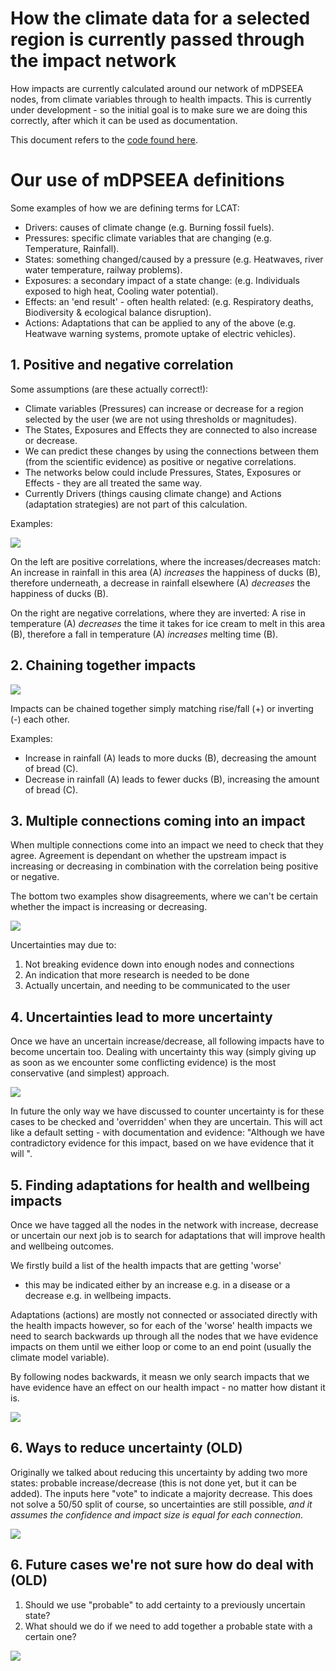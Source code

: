 # How the climate data for a selected region is currently passed through the impact network

How impacts are currently calculated around our network of mDPSEEA
nodes, from climate variables through to health impacts. This is
currently under development - so the initial goal is to make sure we
are doing this correctly, after which it can be used as documentation.

This document refers to the [code found here](../client/src/core/NetworkParser.js).

# Our use of mDPSEEA definitions 

Some examples of how we are defining terms for LCAT:
   
* Drivers: causes of climate change (e.g. Burning fossil fuels).
* Pressures: specific climate variables that are changing (e.g. Temperature, Rainfall).
* States: something changed/caused by a pressure (e.g. Heatwaves, river water temperature, railway problems).
* Exposures: a secondary impact of a state change: (e.g. Individuals exposed to high heat, Cooling water potential).
* Effects: an 'end result' - often health related: (e.g. Respiratory deaths, Biodiversity & ecological balance disruption).
* Actions: Adaptations that can be applied to any of the above (e.g. Heatwave warning systems, promote uptake of electric vehicles).
        
## 1. Positive and negative correlation

Some assumptions (are these actually correct!):

* Climate variables (Pressures) can increase or decrease for a region
  selected by the user (we are not using thresholds or magnitudes).
* The States, Exposures and Effects they are connected to also
  increase or decrease.
* We can predict these changes by using the connections between them
  (from the scientific evidence) as positive or negative correlations.    
* The networks below could include Pressures, States, Exposures or
  Effects - they are all treated the same way.
* Currently Drivers (things causing climate change) and Actions
  (adaptation strategies) are not part of this calculation.
    
Examples:
        
![](images/single.png)

On the left are positive correlations, where the increases/decreases
match: An increase in rainfall in this area (A) *increases* the
happiness of ducks (B), therefore underneath, a decrease in rainfall
elsewhere (A) *decreases* the happiness of ducks (B).

On the right are negative correlations, where they are inverted: A
rise in temperature (A) *decreases* the time it takes for ice cream to
melt in this area (B), therefore a fall in temperature (A) *increases*
melting time (B).

## 2. Chaining together impacts

![](images/double.png)

Impacts can be chained together simply matching rise/fall (+) or
inverting (-) each other.

Examples:

* Increase in rainfall (A) leads to more ducks (B), decreasing the amount of bread (C).
* Decrease in rainfall (A) leads to fewer ducks (B), increasing the amount of bread (C).

## 3. Multiple connections coming into an impact

When multiple connections come into an impact we need to check that
they agree. Agreement is dependant on whether the upstream impact is
increasing or decreasing in combination with the correlation being
positive or negative.

The bottom two examples show disagreements, where we can't be certain
whether the impact is increasing or decreasing.
            
![](images/adding.png)

Uncertainties may due to:

1. Not breaking evidence down into enough nodes and connections
2. An indication that more research is needed to be done
3. Actually uncertain, and needing to be communicated to the user
    
## 4. Uncertainties lead to more uncertainty

Once we have an uncertain increase/decrease, all following impacts
have to become uncertain too. Dealing with uncertainty this way
(simply giving up as soon as we encounter some conflicting evidence)
is the most conservative (and simplest) approach. 

![](images/uncertain-more.png)

In future the only way we have discussed to counter uncertainty is for
these cases to be checked and 'overridden' when they are
uncertain. This will act like a default setting - with documentation
and evidence: "Although we have contradictory evidence for this
impact, based on <this reference> we have evidence that it will <increase
or decrease>".
    
## 5. Finding adaptations for health and wellbeing impacts

Once we have tagged all the nodes in the network with increase,
decrease or uncertain our next job is to search for adaptations that
will improve health and wellbeing outcomes.

We firstly build a list of the health impacts that are getting 'worse'
- this may be indicated either by an increase e.g. in a disease or a
decrease e.g. in wellbeing impacts.

Adaptations (actions) are mostly not connected or associated directly
with the health impacts however, so for each of the 'worse' health
impacts we need to search backwards up through all the nodes that we
have evidence impacts on them until we either loop or come to an end
point (usually the climate model variable).

By following nodes backwards, it measn we only search impacts that we
have evidence have an effect on our health impact - no matter how
distant it is.

![](images/adaptation.png)











            
## 6. Ways to reduce uncertainty (OLD)

Originally we talked about reducing this uncertainty by adding two
more states: probable increase/decrease (this is not done yet, but it
can be added). The inputs here "vote" to indicate a majority
decrease. This does not solve a 50/50 split of course, so
uncertainties are still possible, *and it assumes the confidence and
impact size is equal for each connection*. 

![](images/probable.png)

## 6. Future cases we're not sure how do deal with (OLD)

1. Should we use "probable" to add certainty to a previously uncertain state?
2. What should we do if we need to add together a probable state with a certain one?

![](images/probable2.png)

